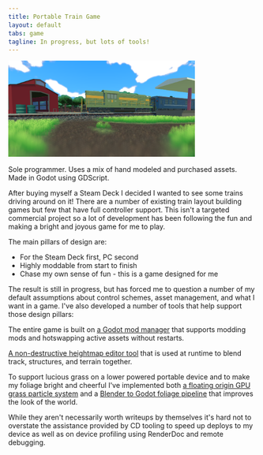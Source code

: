 ```yaml
---
title: Portable Train Game
layout: default
tabs: game
tagline: In progress, but lots of tools!
---
```

<img src="/Images/portable_train_grass.png" width="75%" alt="Grass system in Godot accounting for terrain material" /> <br>

Sole programmer. Uses a mix of hand modeled and purchased assets. Made in Godot using GDScript.

After buying myself a Steam Deck I decided I wanted to see some trains driving around on it! There are a number of existing train layout building games but few that have full controller support. This isn't a targeted commercial project so a lot of development has been following the fun and making a bright and joyous game for me to play.

The main pillars of design are:
- For the Steam Deck first, PC second
- Highly moddable from start to finish
- Chase my own sense of fun - this is a game designed for me

The result is still in progress, but has forced me to question a number of my default assumptions about control schemes, asset management, and what I want in a game. I've also developed a number of tools that help support those design pillars:

The entire game is built on [a Godot mod manager](/Projects/Tools#godot-mod-loader) that supports modding mods and hotswapping active assets without restarts.

[A non-destructive heightmap editor tool](/Projects/Tools#non-destructive-terrain-editing-tool) that is used at runtime to blend track, structures, and terrain together.

To support lucious grass on a lower powered portable device and to make my foliage bright and cheerful I've implemented both [a floating origin GPU grass particle system](/Projects/Tools#floating-origin-gpu-particle-grass) and a [Blender to Godot foliage pipeline](/Projects/Tools#blender-to-godot-foliage-pipeline) that improves the look of the world.

While they aren't necessarily worth writeups by themselves it's hard not to overstate the assistance provided by CD tooling to speed up deploys to my device as well as on device profiling using RenderDoc and remote debugging.
